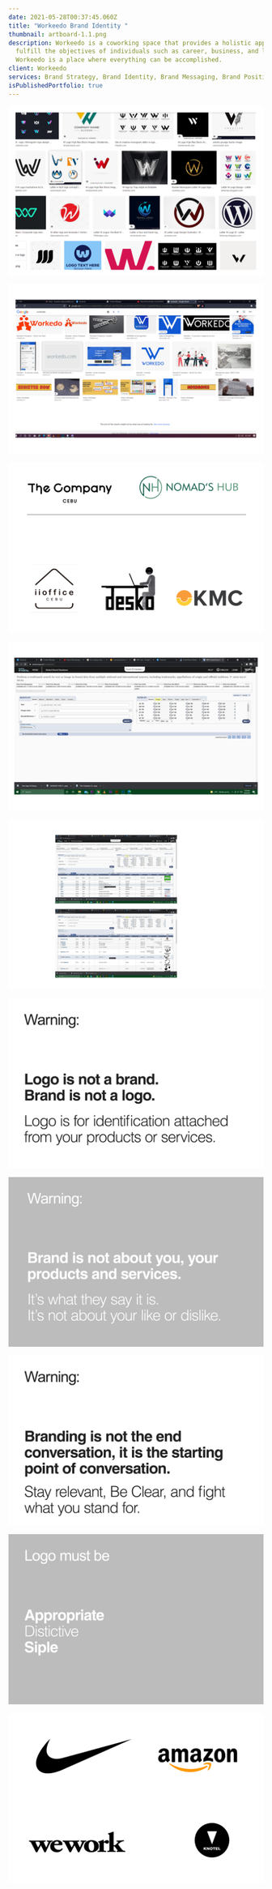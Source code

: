 ```yaml
---
date: 2021-05-28T00:37:45.060Z
title: "Workeedo Brand Identity "
thumbnail: artboard-1.1.png
description: Workeedo is a coworking space that provides a holistic approach to
  fulfill the objectives of individuals such as career, business, and lifestyle.
  Workeedo is a place where everything can be accomplished.
client: Workeedo
services: Brand Strategy, Brand Identity, Brand Messaging, Brand Positioning
isPublishedPortfolio: true
---
```



![](artboard-1.png)

![](artboard-1.2.png)

![](artboard-2.png)

![](artboard-3.png)

![](artboard-4.png)

![](artboard-5.png)

![](artboard-6.png)

![](artboard-7.png)

![](artboard-7-copy.png)

![](artboard-8.png)